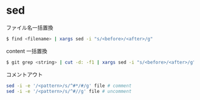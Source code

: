 # sed

ファイル名一括置換
```bash
$ find <filename> | xargs sed -i "s/<before>/<after>/g"
```

content 一括置換
```bash
$ git grep <string> | cut -d: -f1 | xargs sed -i "s/<before>/<after>/g"
```

コメントアウト
```bash
sed -i -e '/<pattern>/s/^#*/#/g' file # comment
sed -i -e '/<pattern>/s/^#//g' file # uncomment
```
